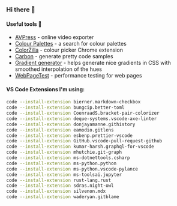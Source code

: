 ### Hi there 👋

<!--
**BrettJephson/BrettJephson** is a ✨ _special_ ✨ repository because its `README.md` (this file) appears on your GitHub profile.

Here are some ideas to get you started:

- 🔭 I’m currently working on ...
- 🌱 I’m currently learning ...
- 👯 I’m looking to collaborate on ...
- 🤔 I’m looking for help with ...
- 💬 Ask me about ...
- 📫 How to reach me: ...
- 😄 Pronouns: ...
- ⚡ Fun fact: ...
-->

#### Useful tools :hammer:

- [AVPress](https://avpress.zaps.dev/) - online video exporter
- [Colour Palettes](https://coolors.co/palettes/trending) - a search for colour palettes
- [ColorZilla](https://chrome.google.com/webstore/detail/colorzilla/bhlhnicpbhignbdhedgjhgdocnmhomnp?hl=en) - colour picker Chrome extension
- [Carbon](https://carbon.now.sh/) - generate pretty code samples
- [Gradient generator](https://learnui.design/tools/gradient-generator.html) - helps generate nice gradients in CSS with smoothed interpolation of the hues
- [WebPageTest](https://webpagetest.org/) - performance testing for web pages

#### VS Code Extensions I'm using:
```sh
code --install-extension bierner.markdown-checkbox
code --install-extension bungcip.better-toml
code --install-extension CoenraadS.bracket-pair-colorizer
code --install-extension deque-systems.vscode-axe-linter
code --install-extension donjayamanne.githistory
code --install-extension eamodio.gitlens
code --install-extension esbenp.prettier-vscode
code --install-extension GitHub.vscode-pull-request-github
code --install-extension kumar-harsh.graphql-for-vscode
code --install-extension mhutchie.git-graph
code --install-extension ms-dotnettools.csharp
code --install-extension ms-python.python
code --install-extension ms-python.vscode-pylance
code --install-extension ms-toolsai.jupyter
code --install-extension rust-lang.rust
code --install-extension sdras.night-owl
code --install-extension silvenon.mdx
code --install-extension waderyan.gitblame
```
